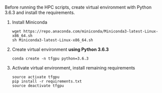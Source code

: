 Before running the HPC scripts, create virtual environment with Python 3.6.3 and install the requirements.

1. Install Miniconda

    `wget https://repo.anaconda.com/miniconda/Miniconda3-latest-Linux-x86_64.sh`  
    `sh Miniconda3-latest-Linux-x86_64.sh`
    
2. Create virtual environment **using Python 3.6.3**

    `conda create -n tfgpu python=3.6.3`
    
3. Activate virtual environment, install remaining requirements

   `source activate tfgpu`  
   `pip install -r requirements.txt`  
   `source deactivate tfgpu`